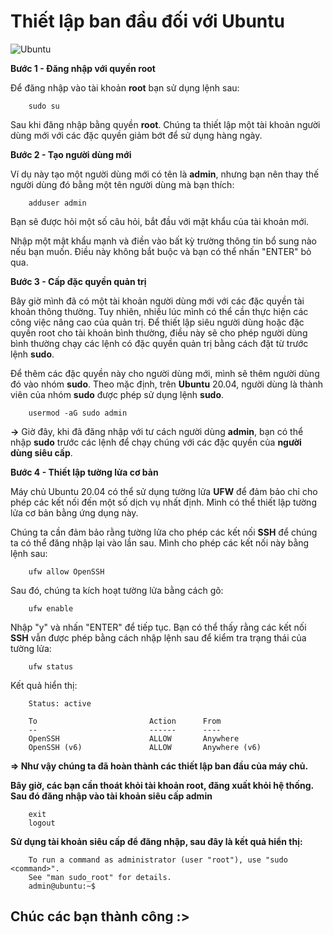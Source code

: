 # Thiết lập ban đầu đối với Ubuntu
![Ubuntu](https://user-images.githubusercontent.com/97789851/156393979-9354be29-ae9e-4197-a939-c1532161e2bb.jpg)

**Bước 1 - Đăng nhập với quyền root**

Để đăng nhập vào tài khoản **root** bạn sử dụng lệnh sau:
        
        sudo su
Sau khi đăng nhập bằng quyền **root**. Chúng ta thiết lập một tài khoản người dùng mới với các đặc quyền giảm bớt để sử dụng hàng ngày.

**Bước 2 - Tạo người dùng mới**

Ví dụ này tạo một người dùng mới có tên là **admin**, nhưng bạn nên thay thế người dùng đó bằng một tên người dùng mà bạn thích:

        adduser admin
Bạn sẽ được hỏi một số câu hỏi, bắt đầu với mật khẩu của tài khoản mới. 

Nhập một mật khẩu mạnh và điền vào bất kỳ trường thông tin bổ sung nào nếu bạn muốn. Điều này không bắt buộc và bạn có thể nhấn "ENTER" bỏ qua.

**Bước 3 - Cấp đặc quyền quản trị**

Bây giờ mình đã có một tài khoản người dùng mới với các đặc quyền tài khoản thông thường. Tuy nhiên, nhiều lúc mình có thể cần thực hiện các công việc nâng cao của quản trị. Để thiết lập siêu người dùng hoặc đặc quyền root cho tài khoản bình thường, điều này sẽ cho phép người dùng bình thường chạy các lệnh có đặc quyền quản trị bằng cách đặt từ trước lệnh **sudo**.

Để thêm các đặc quyền này cho người dùng mới, mình sẽ thêm người dùng đó vào nhóm **sudo**. Theo mặc định, trên **Ubuntu** 20.04, người dùng là thành viên của nhóm **sudo** được phép sử dụng lệnh **sudo**.

        usermod -aG sudo admin
**->** Giờ đây, khi đã đăng nhập với tư cách người dùng **admin**, bạn có thể nhập **sudo** trước các lệnh để chạy chúng với các đặc quyền của **người dùng siêu cấp**.

**Bước 4 - Thiết lập tường lửa cơ bản**

Máy chủ Ubuntu 20.04 có thể sử dụng tường lửa **UFW** để đảm bảo chỉ cho phép các kết nối đến một số dịch vụ nhất định. Mình có thể thiết lập tường lửa cơ bản bằng ứng dụng này.

Chúng ta cần đảm bảo rằng tường lửa cho phép các kết nối **SSH** để chúng ta có thể đăng nhập lại vào lần sau. Mình cho phép các kết nối này bằng lệnh sau:

        ufw allow OpenSSH
Sau đó, chúng ta kích hoạt tường lửa bằng cách gõ:

        ufw enable
Nhập "y" và nhấn "ENTER" để tiếp tục. Bạn có thể thấy rằng các kết nối **SSH** vẫn được phép bằng cách nhập lệnh sau để kiểm tra trạng thái của tường lửa:

        ufw status
Kết quả hiển thị:
        
        Status: active

        To                         Action      From
        --                         ------      ----
        OpenSSH                    ALLOW       Anywhere
        OpenSSH (v6)               ALLOW       Anywhere (v6)
**=> Như vậy chúng ta đã hoàn thành các thiết lập ban đầu của máy chủ.**

**Bây giờ, các bạn cần thoát khỏi tài khoản root, đăng xuất khỏi hệ thống. Sau đó đăng nhập vào tài khoản siêu cấp admin**

        exit
        logout
**Sử dụng tài khoản siêu cấp để đăng nhập, sau đây là kết quả hiển thị:**

        To run a command as administrator (user "root"), use "sudo <command>".
        See "man sudo_root" for details.
        admin@ubuntu:~$
## Chúc các bạn thành công :>
